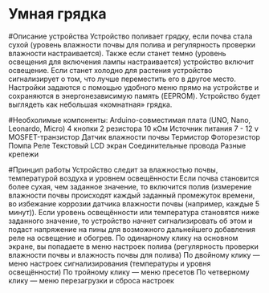 # Умная грядка


#Описание устройства
Устройство поливает грядку, если почва стала сухой (уровень влажности почвы для полива и регулярность проверки влажности настраивается). Также если станет темно (уровень освещения для включения лампы настраивается) устройство включит освещение. Если станет холодно для растения устройство сигнализирует о том, что лучше переместить его в другое место. 
Настройки задаются с помощью удобного меню прямо на устройстве и сохраняются в энергонезависимую память (EEPROM).
Устройство будет выглядеть как небольшая «комнатная» грядка.


#Необхолимые компоненты:
Arduino-совместимая плата (UNO, Nano, Leonardo, Micro)
4 кнопки
2 резистора 10 кОм
Источник питания 7 - 12 v
MOSFET-транзистор 
Датчик влажности почвы
Термистор
Фоторезистор
Помпа
Реле
Текстовый LCD экран 
Соединительные провода
Разные крепежи


#Принцип работы
Устройство следит за влажностью почвы, температурой воздуха и уровнем освещённости
Если почва становится более сухая, чем заданное значение, то включится полив (измерение влажности почвы происходят каждый заданный промежуток времени, во избежание коррозии датчика влажности почвы (например, каждые 5 минут)).
Если уровень освещённости или температура становятся ниже заданного значение, то устройство начнет сигнализировать об этом и подаст напряжение на пины для возможного дальнейшего добавления реле на освещение и обогрев.
По одинарному клику на основном экране, вы попадаете в меню настроек полива (регулярность проверки влажности почвы и влажность почвы для полива)
По двойному клику — меню настроек сигнализирования (температуры и уровня освещённости)
По тройному клику — меню пресетов
По четверному клику — меню перезагрузки и сброса настроек



